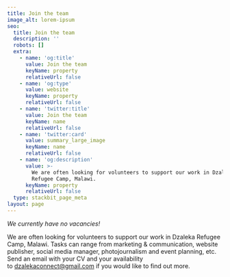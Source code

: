 ```yaml
---
title: Join the team
image_alt: lorem-ipsum
seo:
  title: Join the team
  description: ''
  robots: []
  extra:
    - name: 'og:title'
      value: Join the team
      keyName: property
      relativeUrl: false
    - name: 'og:type'
      value: website
      keyName: property
      relativeUrl: false
    - name: 'twitter:title'
      value: Join the team
      keyName: name
      relativeUrl: false
    - name: 'twitter:card'
      value: summary_large_image
      keyName: name
      relativeUrl: false
    - name: 'og:description'
      value: >-
        We are often looking for volunteers to support our work in Dzaleka
        Refugee Camp, Malawi.
      keyName: property
      relativeUrl: false
  type: stackbit_page_meta
layout: page
---
```

*We currently have no vacancies!*

We are often looking for volunteers to support our work in Dzaleka Refugee Camp, Malawi. Tasks can range from marketing & communication, website publisher, social media manager, photojournalism and event planning, etc. Send an email with your CV and your availability to <dzalekaconnect@gmail.com> if you would like to find out more.
